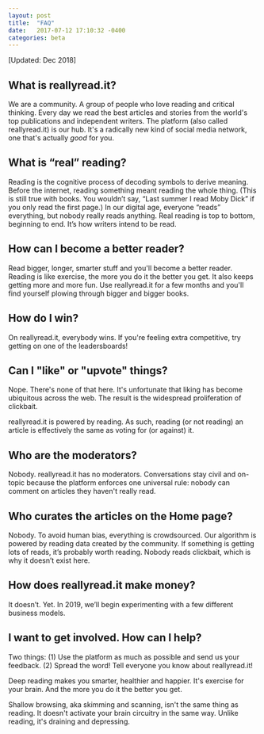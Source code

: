 ```yaml
---
layout: post
title:  "FAQ"
date:   2017-07-12 17:10:32 -0400
categories: beta
---
```

[Updated: Dec 2018]

## **What is reallyread.it?**
We are a community. A group of people who love reading and critical thinking. Every day we read the best articles and stories from the world's top publications and independent writers. The platform (also called reallyread.it) is our hub. It's a radically new kind of social media network, one that's actually *good* for you.

## **What is “real” reading?** 
Reading is the cognitive process of decoding symbols to derive meaning. Before the internet, reading something meant reading the whole thing. (This is still true with books. You wouldn’t say, “Last summer I read Moby Dick” if you only read the first page.) In our digital age, everyone “reads” everything, but nobody really reads anything. Real reading is top to bottom, beginning to end. It’s how writers intend to be read.   

## **How can I become a better reader?** 
Read bigger, longer, smarter stuff and you'll become a better reader. Reading is like exercise, the more you do it the better you get. It also keeps getting more and more fun. Use reallyread.it for a few months and you'll find yourself plowing through bigger and bigger books. 

## **How do I win?** 
On reallyread.it, everybody wins. If you're feeling extra competitive, try getting on one of the leadersboards! 

## **Can I "like" or "upvote" things?**
Nope. There's none of that here. It's unfortunate that liking has become ubiquitous across the web. The result is the widespread proliferation of clickbait. 

reallyread.it is powered by reading. As such, reading (or not reading) an article is effectively the same as voting for (or against) it. 

## **Who are the moderators?**  
Nobody. reallyread.it has no moderators. Conversations stay civil and on-topic because the platform enforces one universal rule: nobody can comment on articles they haven't really read. 

## **Who curates the articles on the Home page?**
Nobody. To avoid human bias, everything is crowdsourced. Our algorithm is powered by reading data created by the community. If something is getting lots of reads, it’s probably worth reading. Nobody reads clickbait, which is why it doesn’t exist here. 

## **How does reallyread.it make money?** 
It doesn’t. Yet. In 2019, we’ll begin experimenting with a few different business models.

## **I want to get involved. How can I help?** 
Two things: (1) Use the platform as much as possible and send us your feedback. (2) Spread the word! Tell everyone you know about reallyread.it!









Deep reading makes you smarter, healthier and happier. It's exercise for your brain. And the more you do it the better you get. 

Shallow browsing, aka skimming and scanning, isn't the same thing as reading. It doesn't activate your brain circuitry in the same way. Unlike reading, it's draining and depressing. 